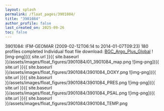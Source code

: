 ```yaml
---
layout: splash
permalink: /float_pages/3901084/
title: "3901084"
author_profile: false
last_created_on: 2025-09-26
toc: false
---
```

 
3901084: IFM-GEOMAR (2009-02-12T06:14 to 2014-01-07T09:23)
180 profiles completed
Individual float file download: [BGC_Argo_Plus_Global](https://ftp.soest.hawaii.edu/bgc_argo_plus/Individual_Floats/outliers_removed/3901084_Sprof_processed.nc)
![img-png]({{ site.url }}{{ site.baseurl }}/assets/images/float_figures/3901084/01_3901084_map.png
![img-png]({{ site.url }}{{ site.baseurl }}/assets/images/float_figures/3901084/3901084_DOXY.png
![img-png]({{ site.url }}{{ site.baseurl }}/assets/images/float_figures/3901084/3901084_PRES.png
![img-png]({{ site.url }}{{ site.baseurl }}/assets/images/float_figures/3901084/3901084_PSAL.png
![img-png]({{ site.url }}{{ site.baseurl }}/assets/images/float_figures/3901084/3901084_TEMP.png
